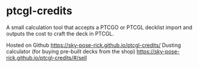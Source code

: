 # ptcgl-credits
A small calculation tool that accepts a PTCGO or PTCGL decklist import and outputs the cost to craft the deck in PTCGL.

Hosted on Github https://sky-pose-rick.github.io/ptcgl-credits/
Dusting calculator (for buying pre-built decks from the shop) https://sky-pose-rick.github.io/ptcgl-credits/#/sell
